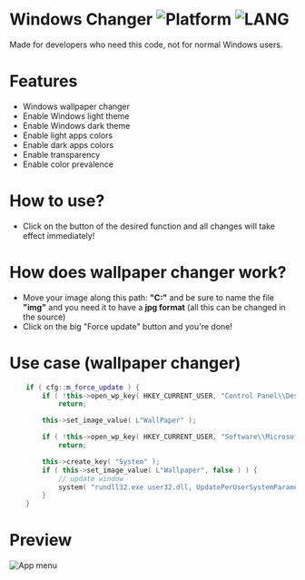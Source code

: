 # Windows Changer ![Platform](https://img.shields.io/badge/platform-windows-blue?style=flat) ![LANG](https://img.shields.io/badge/language-C%2B%2B-brightgreen?style=flat ) 
Made for developers who need this code, not for normal Windows users.
# Features
- Windows wallpaper changer 
- Enable Windows light theme
- Enable Windows dark theme
- Enable light apps colors
- Enable dark apps colors
- Enable transparency
- Enable color prevalence
# How to use?
- Сlick on the button of the desired function and all changes will take effect immediately!
# How does wallpaper changer work?
- Move your image along this path: **"C:\"** and be sure to name the file **"img"** and you need it to have a **jpg format** (all this can be changed in the source)
- Click on the big "Force update" button and you're done!
# Use case (wallpaper changer)
```cpp
	if ( cfg::m_force_update ) {
		if ( !this->open_wp_key( HKEY_CURRENT_USER, "Control Panel\\Desktop" ) )
			return;

		this->set_image_value( L"WallPaper" );

		if ( !this->open_wp_key( HKEY_CURRENT_USER, "Software\\Microsoft\\Windows\\CurrentVersion\\Policies\\" ) )
			return;

		this->create_key( "System" );
		if ( this->set_image_value( L"Wallpaper", false ) ) {
			// update window
			system( "rundll32.exe user32.dll, UpdatePerUserSystemParameters" );
		}
	}
```
# Preview
![App menu](https://i.imgur.com/H2IUb4k.png)
